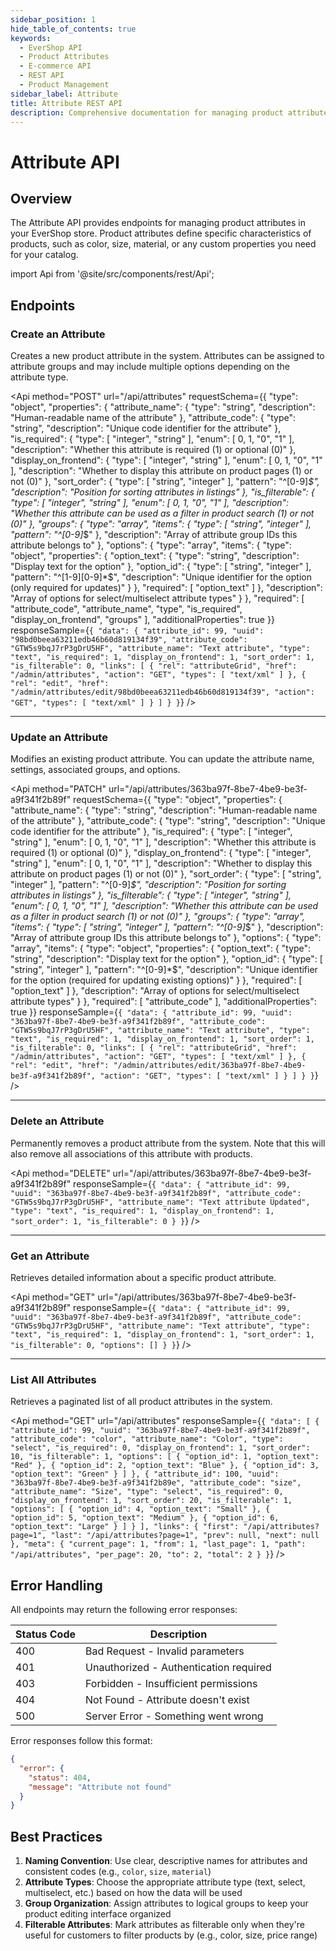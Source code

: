 ```yaml
---
sidebar_position: 1
hide_table_of_contents: true
keywords:
  - EverShop API
  - Product Attributes
  - E-commerce API
  - REST API
  - Product Management
sidebar_label: Attribute
title: Attribute REST API
description: Comprehensive documentation for managing product attributes in EverShop. Learn how to create, update, delete, and retrieve product attributes using the REST API.
---
```


# Attribute API

## Overview

The Attribute API provides endpoints for managing product attributes in your EverShop store. Product attributes define specific characteristics of products, such as color, size, material, or any custom properties you need for your catalog.

import Api from '@site/src/components/rest/Api';

## Endpoints

### Create an Attribute

Creates a new product attribute in the system. Attributes can be assigned to attribute groups and may include multiple options depending on the attribute type.

<Api
method="POST"
url="/api/attributes"
requestSchema={{
  "type": "object",
  "properties": {
    "attribute_name": {
      "type": "string",
      "description": "Human-readable name of the attribute"
    },
    "attribute_code": {
      "type": "string",
      "description": "Unique code identifier for the attribute"
    },
    "is_required": {
      "type": [
        "integer",
        "string"
      ],
      "enum": [
        0,
        1,
        "0",
        "1"
      ],
      "description": "Whether this attribute is required (1) or optional (0)"
    },
    "display_on_frontend": {
      "type": [
        "integer",
        "string"
      ],
      "enum": [
        0,
        1,
        "0",
        "1"
      ],
      "description": "Whether to display this attribute on product pages (1) or not (0)"
    },
    "sort_order": {
      "type": [
        "string",
        "integer"
      ],
      "pattern": "^[0-9]*$",
      "description": "Position for sorting attributes in listings"
    },
    "is_filterable": {
      "type": [
        "integer",
        "string"
      ],
      "enum": [
        0,
        1,
        "0",
        "1"
      ],
      "description": "Whether this attribute can be used as a filter in product search (1) or not (0)"
    },
    "groups": {
      "type": "array",
      "items": {
        "type": [
          "string",
          "integer"
        ],
        "pattern": "^[0-9]*$"
      },
      "description": "Array of attribute group IDs this attribute belongs to"
    },
    "options": {
      "type": "array",
      "items": {
        "type": "object",
        "properties": {
          "option_text": {
            "type": "string",
            "description": "Display text for the option"
          },
          "option_id": {
            "type": [
              "string",
              "integer"
            ],
            "pattern": "^[1-9][0-9]*$",
            "description": "Unique identifier for the option (only required for updates)"
          }
        },
        "required": [
          "option_text"
        ]
      },
      "description": "Array of options for select/multiselect attribute types"
    }
  },
  "required": [
    "attribute_code",
    "attribute_name",
    "type",
    "is_required",
    "display_on_frontend",
    "groups"
  ],
  "additionalProperties": true
}}
responseSample={`{
  "data": {
    "attribute_id": 99,
    "uuid": "98bd0beea63211edb46b60d819134f39",
    "attribute_code": "GTW5s9bqJ7rP3gDrU5HF",
    "attribute_name": "Text attribute",
    "type": "text",
    "is_required": 1,
    "display_on_frontend": 1,
    "sort_order": 1,
    "is_filterable": 0,
    "links": [
      {
        "rel": "attributeGrid",
        "href": "/admin/attributes",
        "action": "GET",
        "types": [
          "text/xml"
        ]
      },
      {
        "rel": "edit",
        "href": "/admin/attributes/edit/98bd0beea63211edb46b60d819134f39",
        "action": "GET",
        "types": [
          "text/xml"
        ]
      }
    ]
  }
}`}
/>

<hr />

### Update an Attribute

Modifies an existing product attribute. You can update the attribute name, settings, associated groups, and options.

<Api
method="PATCH"
url="/api/attributes/363ba97f-8be7-4be9-be3f-a9f341f2b89f"
requestSchema={{
  "type": "object",
  "properties": {
    "attribute_name": {
      "type": "string",
      "description": "Human-readable name of the attribute"
    },
    "attribute_code": {
      "type": "string",
      "description": "Unique code identifier for the attribute"
    },
    "is_required": {
      "type": [
        "integer",
        "string"
      ],
      "enum": [
        0,
        1,
        "0",
        "1"
      ],
      "description": "Whether this attribute is required (1) or optional (0)"
    },
    "display_on_frontend": {
      "type": [
        "integer",
        "string"
      ],
      "enum": [
        0,
        1,
        "0",
        "1"
      ],
      "description": "Whether to display this attribute on product pages (1) or not (0)"
    },
    "sort_order": {
      "type": [
        "string",
        "integer"
      ],
      "pattern": "^[0-9]*$",
      "description": "Position for sorting attributes in listings"
    },
    "is_filterable": {
      "type": [
        "integer",
        "string"
      ],
      "enum": [
        0,
        1,
        "0",
        "1"
      ],
      "description": "Whether this attribute can be used as a filter in product search (1) or not (0)"
    },
    "groups": {
      "type": "array",
      "items": {
        "type": [
          "string",
          "integer"
        ],
        "pattern": "^[0-9]*$"
      },
      "description": "Array of attribute group IDs this attribute belongs to"
    },
    "options": {
      "type": "array",
      "items": {
        "type": "object",
        "properties": {
          "option_text": {
            "type": "string",
            "description": "Display text for the option"
          },
          "option_id": {
            "type": [
              "string",
              "integer"
            ],
            "pattern": "^[0-9]*$",
            "description": "Unique identifier for the option (required for updating existing options)"
          }
        },
        "required": [
          "option_text"
        ]
      },
      "description": "Array of options for select/multiselect attribute types"
    }
  },
  "required": [
    "attribute_code"
  ],
  "additionalProperties": true
}}
responseSample={`{
  "data": {
    "attribute_id": 99,
    "uuid": "363ba97f-8be7-4be9-be3f-a9f341f2b89f",
    "attribute_code": "GTW5s9bqJ7rP3gDrU5HF",
    "attribute_name": "Text attribute",
    "type": "text",
    "is_required": 1,
    "display_on_frontend": 1,
    "sort_order": 1,
    "is_filterable": 0,
    "links": [
      {
        "rel": "attributeGrid",
        "href": "/admin/attributes",
        "action": "GET",
        "types": [
          "text/xml"
        ]
      },
      {
        "rel": "edit",
        "href": "/admin/attributes/edit/363ba97f-8be7-4be9-be3f-a9f341f2b89f",
        "action": "GET",
        "types": [
          "text/xml"
        ]
      }
    ]
  }
}`}
/>

<hr />

### Delete an Attribute

Permanently removes a product attribute from the system. Note that this will also remove all associations of this attribute with products.

<Api
method="DELETE"
url="/api/attributes/363ba97f-8be7-4be9-be3f-a9f341f2b89f"
responseSample={`{
  "data": {
    "attribute_id": 99,
    "uuid": "363ba97f-8be7-4be9-be3f-a9f341f2b89f",
    "attribute_code": "GTW5s9bqJ7rP3gDrU5HF",
    "attribute_name": "Text attribute Updated",
    "type": "text",
    "is_required": 1,
    "display_on_frontend": 1,
    "sort_order": 1,
    "is_filterable": 0
  }
}`}
/>

<hr />

### Get an Attribute

Retrieves detailed information about a specific product attribute.

<Api
method="GET"
url="/api/attributes/363ba97f-8be7-4be9-be3f-a9f341f2b89f"
responseSample={`{
  "data": {
    "attribute_id": 99,
    "uuid": "363ba97f-8be7-4be9-be3f-a9f341f2b89f",
    "attribute_code": "GTW5s9bqJ7rP3gDrU5HF",
    "attribute_name": "Text attribute",
    "type": "text",
    "is_required": 1,
    "display_on_frontend": 1,
    "sort_order": 1,
    "is_filterable": 0,
    "options": []
  }
}`}
/>

<hr />

### List All Attributes

Retrieves a paginated list of all product attributes in the system.

<Api
method="GET"
url="/api/attributes"
responseSample={`{
  "data": [
    {
      "attribute_id": 99,
      "uuid": "363ba97f-8be7-4be9-be3f-a9f341f2b89f",
      "attribute_code": "color",
      "attribute_name": "Color",
      "type": "select",
      "is_required": 0,
      "display_on_frontend": 1,
      "sort_order": 10,
      "is_filterable": 1,
      "options": [
        {
          "option_id": 1,
          "option_text": "Red"
        },
        {
          "option_id": 2,
          "option_text": "Blue"
        },
        {
          "option_id": 3,
          "option_text": "Green"
        }
      ]
    },
    {
      "attribute_id": 100,
      "uuid": "363ba97f-8be7-4be9-be3f-a9f341f2b89e",
      "attribute_code": "size",
      "attribute_name": "Size",
      "type": "select",
      "is_required": 0,
      "display_on_frontend": 1,
      "sort_order": 20,
      "is_filterable": 1,
      "options": [
        {
          "option_id": 4,
          "option_text": "Small"
        },
        {
          "option_id": 5,
          "option_text": "Medium"
        },
        {
          "option_id": 6,
          "option_text": "Large"
        }
      ]
    }
  ],
  "links": {
    "first": "/api/attributes?page=1",
    "last": "/api/attributes?page=1",
    "prev": null,
    "next": null
  },
  "meta": {
    "current_page": 1,
    "from": 1,
    "last_page": 1,
    "path": "/api/attributes",
    "per_page": 20,
    "to": 2,
    "total": 2
  }
}`}
/>

## Error Handling

All endpoints may return the following error responses:

| Status Code | Description                            |
| ----------- | -------------------------------------- |
| 400         | Bad Request - Invalid parameters       |
| 401         | Unauthorized - Authentication required |
| 403         | Forbidden - Insufficient permissions   |
| 404         | Not Found - Attribute doesn't exist    |
| 500         | Server Error - Something went wrong    |

Error responses follow this format:

```json
{
  "error": {
    "status": 404,
    "message": "Attribute not found"
  }
}
```

## Best Practices

1. **Naming Convention**: Use clear, descriptive names for attributes and consistent codes (e.g., `color`, `size`, `material`)
2. **Attribute Types**: Choose the appropriate attribute type (text, select, multiselect, etc.) based on how the data will be used
3. **Group Organization**: Assign attributes to logical groups to keep your product editing interface organized
4. **Filterable Attributes**: Mark attributes as filterable only when they're useful for customers to filter products by (e.g., color, size, price range)
